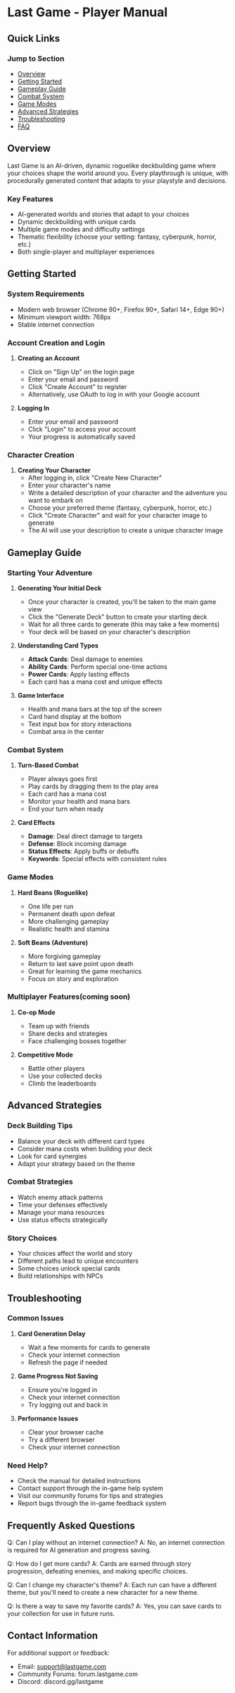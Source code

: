 # Last Game - Player Manual

## Quick Links
### Jump to Section
- [Overview](#overview)
- [Getting Started](#getting-started)
- [Gameplay Guide](#gameplay-guide)
- [Combat System](#combat-system)
- [Game Modes](#game-modes)
- [Advanced Strategies](#advanced-strategies)
- [Troubleshooting](#troubleshooting)
- [FAQ](#faq)

## Overview
Last Game is an AI-driven, dynamic roguelike deckbuilding game where your choices shape the world around you. Every playthrough is unique, with procedurally generated content that adapts to your playstyle and decisions.

### Key Features
- AI-generated worlds and stories that adapt to your choices
- Dynamic deckbuilding with unique cards
- Multiple game modes and difficulty settings
- Thematic flexibility (choose your setting: fantasy, cyberpunk, horror, etc.)
- Both single-player and multiplayer experiences

## Getting Started

### System Requirements
- Modern web browser (Chrome 90+, Firefox 90+, Safari 14+, Edge 90+)
- Minimum viewport width: 768px
- Stable internet connection

### Account Creation and Login
1. **Creating an Account**
   - Click on "Sign Up" on the login page
   - Enter your email and password
   - Click "Create Account" to register
   - Alternatively, use OAuth to log in with your Google account

2. **Logging In**
   - Enter your email and password
   - Click "Login" to access your account
   - Your progress is automatically saved

### Character Creation
1. **Creating Your Character**
   - After logging in, click "Create New Character"
   - Enter your character's name
   - Write a detailed description of your character and the adventure you want to embark on
   - Choose your preferred theme (fantasy, cyberpunk, horror, etc.)
   - Click "Create Character" and wait for your character image to generate
   - The AI will use your description to create a unique character image

## Gameplay Guide

### Starting Your Adventure
1. **Generating Your Initial Deck**
   - Once your character is created, you'll be taken to the main game view
   - Click the "Generate Deck" button to create your starting deck
   - Wait for all three cards to generate (this may take a few moments)
   - Your deck will be based on your character's description

2. **Understanding Card Types**
   - **Attack Cards**: Deal damage to enemies
   - **Ability Cards**: Perform special one-time actions
   - **Power Cards**: Apply lasting effects
   - Each card has a mana cost and unique effects

3. **Game Interface**
   - Health and mana bars at the top of the screen
   - Card hand display at the bottom
   - Text input box for story interactions
   - Combat area in the center

### Combat System
1. **Turn-Based Combat**
   - Player always goes first
   - Play cards by dragging them to the play area
   - Each card has a mana cost
   - Monitor your health and mana bars
   - End your turn when ready

2. **Card Effects**
   - **Damage**: Deal direct damage to targets
   - **Defense**: Block incoming damage
   - **Status Effects**: Apply buffs or debuffs
   - **Keywords**: Special effects with consistent rules

### Game Modes
1. **Hard Beans (Roguelike)**
   - One life per run
   - Permanent death upon defeat
   - More challenging gameplay
   - Realistic health and stamina

2. **Soft Beans (Adventure)**
   - More forgiving gameplay
   - Return to last save point upon death
   - Great for learning the game mechanics
   - Focus on story and exploration

### Multiplayer Features(coming soon)
1. **Co-op Mode**
   - Team up with friends
   - Share decks and strategies
   - Face challenging bosses together

2. **Competitive Mode**
   - Battle other players
   - Use your collected decks
   - Climb the leaderboards

## Advanced Strategies

### Deck Building Tips
- Balance your deck with different card types
- Consider mana costs when building your deck
- Look for card synergies
- Adapt your strategy based on the theme

### Combat Strategies
- Watch enemy attack patterns
- Time your defenses effectively
- Manage your mana resources
- Use status effects strategically

### Story Choices
- Your choices affect the world and story
- Different paths lead to unique encounters
- Some choices unlock special cards
- Build relationships with NPCs

## Troubleshooting

### Common Issues
1. **Card Generation Delay**
   - Wait a few moments for cards to generate
   - Check your internet connection
   - Refresh the page if needed

2. **Game Progress Not Saving**
   - Ensure you're logged in
   - Check your internet connection
   - Try logging out and back in

3. **Performance Issues**
   - Clear your browser cache
   - Try a different browser
   - Check your internet connection

### Need Help?
- Check the manual for detailed instructions
- Contact support through the in-game help system
- Visit our community forums for tips and strategies
- Report bugs through the in-game feedback system

## Frequently Asked Questions

Q: Can I play without an internet connection?
A: No, an internet connection is required for AI generation and progress saving.

Q: How do I get more cards?
A: Cards are earned through story progression, defeating enemies, and making specific choices.

Q: Can I change my character's theme?
A: Each run can have a different theme, but you'll need to create a new character for a new theme.

Q: Is there a way to save my favorite cards?
A: Yes, you can save cards to your collection for use in future runs.

## Contact Information
For additional support or feedback:
- Email: support@lastgame.com
- Community Forums: forum.lastgame.com
- Discord: discord.gg/lastgame
